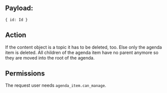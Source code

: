 ## Payload:
```
{ id: Id }
```

## Action
If the content object is a topic it has to be deleted, too. Else only the agenda item is deleted. All children of the agenda item have no parent anymore so they are moved into the root of the agenda.

## Permissions
The request user needs `agenda_item.can_manage`.

